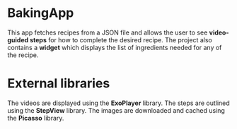# BakingApp

This app fetches recipes from a JSON file and allows the user to see **video-guided steps** for how to complete the desired recipe. 
The project also contains a **widget** which displays the list of ingredients needed for any of the recipe.

# External libraries

The videos are displayed using the **ExoPlayer** library.
The steps are outlined using the **StepView** library.
The images are downloaded and cached using the **Picasso** library.